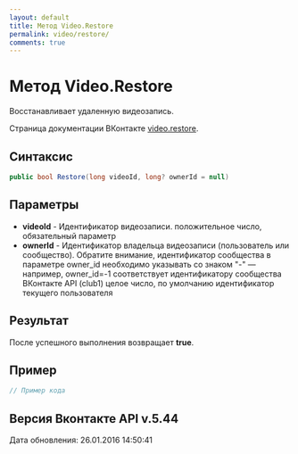 ```yaml
---
layout: default
title: Метод Video.Restore
permalink: video/restore/
comments: true
---
```

# Метод Video.Restore
Восстанавливает удаленную видеозапись.

Страница документации ВКонтакте [video.restore](https://vk.com/dev/video.restore).

## Синтаксис
``` csharp
public bool Restore(long videoId, long? ownerId = null)
```

## Параметры
+ **videoId** - Идентификатор видеозаписи. положительное число, обязательный параметр
+ **ownerId** - Идентификатор владельца видеозаписи (пользователь или сообщество). Обратите внимание, идентификатор сообщества в параметре owner_id необходимо указывать со знаком "-" — например, owner_id=-1 соответствует идентификатору сообщества ВКонтакте API (club1)  целое число, по умолчанию идентификатор текущего пользователя

## Результат
После успешного выполнения возвращает **true**.

## Пример
``` csharp
// Пример кода
```

## Версия Вконтакте API v.5.44
Дата обновления: 26.01.2016 14:50:41
